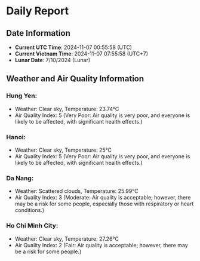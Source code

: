 # Daily Report
## Date Information
- **Current UTC Time**: 2024-11-07 00:55:58 (UTC)
- **Current Vietnam Time**: 2024-11-07 07:55:58 (UTC+7)
- **Lunar Date**: 7/10/2024 (Lunar)

## Weather and Air Quality Information

### Hung Yen:
- Weather: Clear sky, Temperature: 23.74°C
- Air Quality Index: 5 (Very Poor: Air quality is very poor, and everyone is likely to be affected, with significant health effects.)

### Hanoi:
- Weather: Clear sky, Temperature: 25°C
- Air Quality Index: 5 (Very Poor: Air quality is very poor, and everyone is likely to be affected, with significant health effects.)

### Da Nang:
- Weather: Scattered clouds, Temperature: 25.99°C
- Air Quality Index: 3 (Moderate: Air quality is acceptable; however, there may be a risk for some people, especially those with respiratory or heart conditions.)

### Ho Chi Minh City:
- Weather: Clear sky, Temperature: 27.26°C
- Air Quality Index: 2 (Fair: Air quality is acceptable; however, there may be a risk for some people.)
